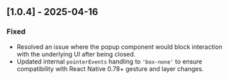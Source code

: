 ## [1.0.4] - 2025-04-16

### Fixed

- Resolved an issue where the popup component would block interaction with the underlying UI after being closed.
- Updated internal `pointerEvents` handling to `'box-none'` to ensure compatibility with React Native 0.78+ gesture and layer changes.

